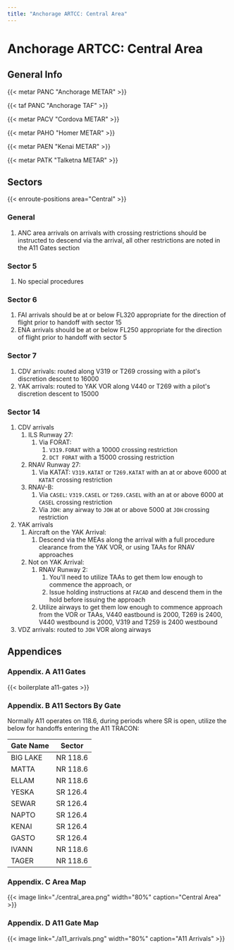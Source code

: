 ```yaml
---
title: "Anchorage ARTCC: Central Area"
---
```


# Anchorage ARTCC: Central Area

## General Info

{{< metar PANC "Anchorage METAR" >}}

{{< taf PANC "Anchorage TAF" >}}

{{< metar PACV "Cordova METAR" >}}

{{< metar PAHO "Homer METAR" >}}

{{< metar PAEN "Kenai METAR" >}}

{{< metar PATK "Talketna METAR" >}}

## Sectors

{{< enroute-positions area="Central" >}}

### General

1. ANC area arrivals on arrivals with crossing restrictions should be instructed to descend via the arrival, all other restrictions are noted in the A11 Gates section

### Sector 5

1. No special procedures

### Sector 6

1. FAI arrivals should be at or below FL320 appropriate for the direction of flight prior to handoff with sector 15
2. ENA arrivals should be at or below FL250 appropriate for the direction of flight prior to handoff with sector 5

### Sector 7

1. CDV arrivals: routed along V319 or T269 crossing with a pilot's discretion descent to 16000
2. YAK arrivals: routed to YAK VOR along V440 or T269 with a pilot's discretion descent to 15000

### Sector 14

1. CDV arrivals
   1. ILS Runway 27:
      1. Via FORAT:
         1. `V319.FORAT` with a 10000 crossing restriction
         2. `DCT FORAT` with a 15000 crossing restriction
   2. RNAV Runway 27:
      1. Via KATAT: `V319.KATAT` or `T269.KATAT` with an at or above 6000 at `KATAT` crossing restriction
   3. RNAV-B:
      1. Via `CASEL`: `V319.CASEL` or `T269.CASEL` with an at or above 6000 at `CASEL` crossing restriction
      2. Via `JOH`: any airway to `JOH` at or above 5000 at `JOH` crossing restriction
2. YAK arrivals
   1. Aircraft on the YAK Arrival:
      1. Descend via the MEAs along the arrival with a full procedure clearance from the YAK VOR, or using TAAs for RNAV approaches
   2. Not on YAK Arrival:
      1. RNAV Runway 2:
         1. You'll need to utilize TAAs to get them low enough to commence the approach, or
         2. Issue holding instructions at `FACAD` and descend them in the hold before issuing the approach
      2. Utilize airways to get them low enough to commence approach from the VOR or TAAs, V440 eastbound is 2000, T269 is 2400, V440 westbound is 2000, V319 and T259 is 2400 westbound
3. VDZ arrivals: routed to `JOH` VOR along airways

## Appendices

### Appendix. A A11 Gates

{{< boilerplate a11-gates >}}

### Appendix. B A11 Sectors By Gate

Normally A11 operates on 118.6, during periods where SR is open, utilize the below for handoffs entering the A11 TRACON:

| Gate Name | Sector |
| --------- | ------ |
| BIG LAKE | NR 118.6 |
| MATTA | NR 118.6 |
| ELLAM | NR 118.6 |
| YESKA | SR 126.4 |
| SEWAR | SR 126.4 |
| NAPTO | SR 126.4 |
| KENAI | SR 126.4 |
| GASTO | SR 126.4 |
| IVANN | NR 118.6 |
| TAGER | NR 118.6 |

### Appendix. C Area Map

{{< image link="./central_area.png" width="80%" caption="Central Area" >}}

### Appendix. D A11 Gate Map

{{< image link="./a11_arrivals.png" width="80%" caption="A11 Arrivals" >}}
